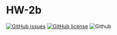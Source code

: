 # HW-2b

[![GitHub issues](https://img.shields.io/github/issues/Software-Engineering-Group-15-Fall-2021/HW-2b.git)](https://github.com/Software-Engineering-Group-15-Fall-2021/HW-2b.git/issues)
[![GitHub license](https://img.shields.io/github/license/Software-Engineering-Group-15-Fall-2021/HW-2b.git)](https://github.com/Software-Engineering-Group-15-Fall-2021/HW-2b.git/LICENSE.md)
![Github](https://img.shields.io/npm/v/python.svg?logo=python)
